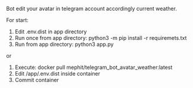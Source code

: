 Bot edit your avatar in telegram account accordingly current weather.

For start:
1) Edit .env.dist in app directory
2) Run once from app directory: python3 -m pip install -r requiremets.txt
3) Run from app directory: python3 app.py

or

1) Execute: docker pull mephit/telegram_bot_avatar_weather:latest
2) Edit /app/.env.dist inside container
3) Commit container
